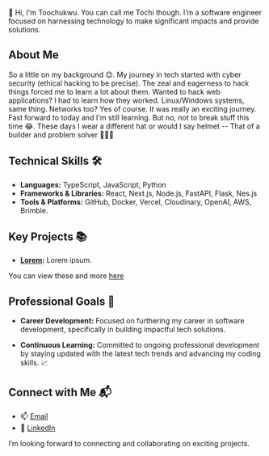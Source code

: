 👋 Hi, I'm Toochukwu. You can call me Tochi though. I’m a software engineer focused on harnessing technology to make significant impacts and provide solutions.

## About Me
So a little on my background 😊. My journey in tech started with cyber security (ethical hacking to be precise). The zeal and eagerness to hack things forced me to learn a lot about them. Wanted to hack web applications? I had to learn how they worked. Linux/Windows systems, same thing. Networks too? Yes of course. It was really an exciting journey. Fast forward to today and I'm still learning. But no, not to break stuff this time 😂. These days I wear a different hat or would I say helmet -- That of a builder and problem solver 👷🏾‍♂️

## Technical Skills 🛠️
- **Languages:** TypeScript, JavaScript, Python
- **Frameworks & Libraries:** React, Next.js, Node.js, FastAPI, Flask, Nes.js
- **Tools & Platforms:** GitHub, Docker, Vercel, Cloudinary, OpenAI, AWS, Brimble.


## Key Projects 📚
- **[Lorem](https://):** Lorem ipsum.

You can view these and more [here](https:///#)

## Professional Goals 🚀
- **Career Development:** Focused on furthering my career in software development, specifically in building impactful tech solutions.
  
- **Continuous Learning:** Committed to ongoing professional development by staying updated with the latest tech trends and advancing my coding skills. 📈

## Connect with Me 📬
- 📫 [Email]()
- 🔗 [LinkedIn]()

I’m looking forward to connecting and collaborating on exciting projects.
